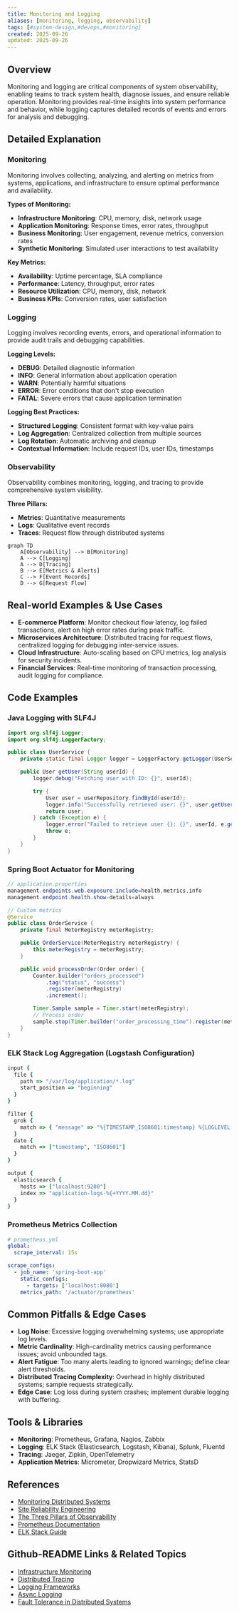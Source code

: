 ```yaml
---
title: Monitoring and Logging
aliases: [monitoring, logging, observability]
tags: [#system-design,#devops,#monitoring]
created: 2025-09-26
updated: 2025-09-26
---
```


## Overview

Monitoring and logging are critical components of system observability, enabling teams to track system health, diagnose issues, and ensure reliable operation. Monitoring provides real-time insights into system performance and behavior, while logging captures detailed records of events and errors for analysis and debugging.

## Detailed Explanation

### Monitoring

Monitoring involves collecting, analyzing, and alerting on metrics from systems, applications, and infrastructure to ensure optimal performance and availability.

**Types of Monitoring:**
- **Infrastructure Monitoring**: CPU, memory, disk, network usage
- **Application Monitoring**: Response times, error rates, throughput
- **Business Monitoring**: User engagement, revenue metrics, conversion rates
- **Synthetic Monitoring**: Simulated user interactions to test availability

**Key Metrics:**
- **Availability**: Uptime percentage, SLA compliance
- **Performance**: Latency, throughput, error rates
- **Resource Utilization**: CPU, memory, disk, network
- **Business KPIs**: Conversion rates, user satisfaction

### Logging

Logging involves recording events, errors, and operational information to provide audit trails and debugging capabilities.

**Logging Levels:**
- **DEBUG**: Detailed diagnostic information
- **INFO**: General information about application operation
- **WARN**: Potentially harmful situations
- **ERROR**: Error conditions that don't stop execution
- **FATAL**: Severe errors that cause application termination

**Logging Best Practices:**
- **Structured Logging**: Consistent format with key-value pairs
- **Log Aggregation**: Centralized collection from multiple sources
- **Log Rotation**: Automatic archiving and cleanup
- **Contextual Information**: Include request IDs, user IDs, timestamps

### Observability

Observability combines monitoring, logging, and tracing to provide comprehensive system visibility.

**Three Pillars:**
- **Metrics**: Quantitative measurements
- **Logs**: Qualitative event records
- **Traces**: Request flow through distributed systems

```mermaid
graph TD
    A[Observability] --> B[Monitoring]
    A --> C[Logging]
    A --> D[Tracing]
    B --> E[Metrics & Alerts]
    C --> F[Event Records]
    D --> G[Request Flow]
```

## Real-world Examples & Use Cases

- **E-commerce Platform**: Monitor checkout flow latency, log failed transactions, alert on high error rates during peak traffic.
- **Microservices Architecture**: Distributed tracing for request flows, centralized logging for debugging inter-service issues.
- **Cloud Infrastructure**: Auto-scaling based on CPU metrics, log analysis for security incidents.
- **Financial Services**: Real-time monitoring of transaction processing, audit logging for compliance.

## Code Examples

### Java Logging with SLF4J

```java
import org.slf4j.Logger;
import org.slf4j.LoggerFactory;

public class UserService {
    private static final Logger logger = LoggerFactory.getLogger(UserService.class);

    public User getUser(String userId) {
        logger.debug("Fetching user with ID: {}", userId);

        try {
            User user = userRepository.findById(userId);
            logger.info("Successfully retrieved user: {}", user.getUsername());
            return user;
        } catch (Exception e) {
            logger.error("Failed to retrieve user {}: {}", userId, e.getMessage(), e);
            throw e;
        }
    }
}
```

### Spring Boot Actuator for Monitoring

```java
// application.properties
management.endpoints.web.exposure.include=health,metrics,info
management.endpoint.health.show-details=always

// Custom metrics
@Service
public class OrderService {
    private final MeterRegistry meterRegistry;

    public OrderService(MeterRegistry meterRegistry) {
        this.meterRegistry = meterRegistry;
    }

    public void processOrder(Order order) {
        Counter.builder("orders_processed")
            .tag("status", "success")
            .register(meterRegistry)
            .increment();

        Timer.Sample sample = Timer.start(meterRegistry);
        // Process order
        sample.stop(Timer.builder("order_processing_time").register(meterRegistry));
    }
}
```

### ELK Stack Log Aggregation (Logstash Configuration)

```ruby
input {
  file {
    path => "/var/log/application/*.log"
    start_position => "beginning"
  }
}

filter {
  grok {
    match => { "message" => "%{TIMESTAMP_ISO8601:timestamp} %{LOGLEVEL:level} %{DATA:class} - %{GREEDYDATA:message}" }
  }
  date {
    match => ["timestamp", "ISO8601"]
  }
}

output {
  elasticsearch {
    hosts => ["localhost:9200"]
    index => "application-logs-%{+YYYY.MM.dd}"
  }
}
```

### Prometheus Metrics Collection

```yaml
# prometheus.yml
global:
  scrape_interval: 15s

scrape_configs:
  - job_name: 'spring-boot-app'
    static_configs:
      - targets: ['localhost:8080']
    metrics_path: '/actuator/prometheus'
```

## Common Pitfalls & Edge Cases

- **Log Noise**: Excessive logging overwhelming systems; use appropriate log levels.
- **Metric Cardinality**: High-cardinality metrics causing performance issues; avoid unbounded tags.
- **Alert Fatigue**: Too many alerts leading to ignored warnings; define clear alert thresholds.
- **Distributed Tracing Complexity**: Overhead in highly distributed systems; sample requests strategically.
- **Edge Case**: Log loss during system crashes; implement durable logging with buffering.

## Tools & Libraries

- **Monitoring**: Prometheus, Grafana, Nagios, Zabbix
- **Logging**: ELK Stack (Elasticsearch, Logstash, Kibana), Splunk, Fluentd
- **Tracing**: Jaeger, Zipkin, OpenTelemetry
- **Application Metrics**: Micrometer, Dropwizard Metrics, StatsD

## References

- [Monitoring Distributed Systems](https://www.oreilly.com/library/view/monitoring-distributed-systems/9781492035147/)
- [Site Reliability Engineering](https://sre.google/sre-book/table-of-contents/)
- [The Three Pillars of Observability](https://www.oreilly.com/library/view/distributed-systems-observability/9781492033433/)
- [Prometheus Documentation](https://prometheus.io/docs/)
- [ELK Stack Guide](https://www.elastic.co/guide/en/elastic-stack-get-started/current/get-started-elastic-stack.html)

## Github-README Links & Related Topics

- [Infrastructure Monitoring](infrastructure-monitoring/README.md)
- [Distributed Tracing](distributed-tracing/README.md)
- [Logging Frameworks](logging-frameworks/README.md)
- [Async Logging](async-logging/README.md)
- [Fault Tolerance in Distributed Systems](fault-tolerance-in-distributed-systems/README.md)
